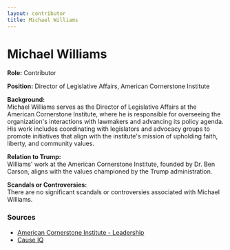 ```yaml
---
layout: contributor  
title: Michael Williams
---
```


# Michael Williams

**Role:** Contributor

**Position:** Director of Legislative Affairs, American Cornerstone Institute

**Background:**  
Michael Williams serves as the Director of Legislative Affairs at the American Cornerstone Institute, where he is responsible for overseeing the organization's interactions with lawmakers and advancing its policy agenda. His work includes coordinating with legislators and advocacy groups to promote initiatives that align with the institute's mission of upholding faith, liberty, and community values.

**Relation to Trump:**  
Williams' work at the American Cornerstone Institute, founded by Dr. Ben Carson, aligns with the values championed by the Trump administration.

**Scandals or Controversies:**  
There are no significant scandals or controversies associated with Michael Williams.

### Sources
- [American Cornerstone Institute - Leadership](https://americancornerstone.org/about/)
- [Cause IQ](https://www.causeiq.com/organizations/american-cornerstone-institute,861545903/)